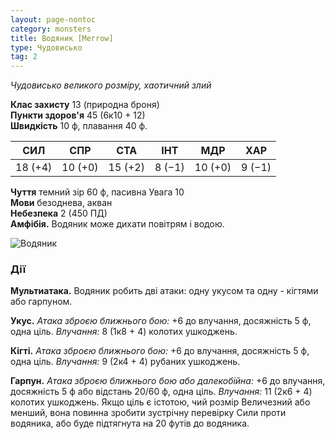 ```yaml
---
layout: page-nontoc
category: monsters
title: Водяник [Merrow]
type: Чудовисько
tag: 2
---
```


_Чудовисько великого розміру, хаотичний злий_

**Клас захисту** 13 (природна броня)    
**Пункти здоров'я** 45 (6к10 + 12)    
**Швидкість** 10 ф, плавання 40 ф.

| СИЛ     | СПР     | СТА     | ІНТ    | МДР     | ХАР    |
| ------- | ------- | ------- | ------ | ------- | ------ |
| 18 (+4) | 10 (+0) | 15 (+2) | 8 (−1) | 10 (+0) | 9 (−1) |

**Чуття** темний зір 60 ф, пасивна Увага 10    
**Мови** безоднева, акван    
**Небезпека** 2 (450 ПД)    
**Амфібія.** Водяник може дихати повітрям і водою.

![Водяник](https://www.dndbeyond.com/avatars/thumbnails/30833/389/1000/1000/638063862754985837.png)

### Дії
**Мультиатака.** Водяник робить дві атаки: одну укусом та одну - кігтями або гарпуном.

**Укус.** _Атака зброєю ближнього бою:_ +6 до влучання, досяжність 5 ф, одна ціль. _Влучання:_ 8 (1к8 + 4) колотих ушкоджень.

**Кігті.** _Атака зброєю ближнього бою:_ +6 до влучання, досяжність 5 ф, одна ціль. _Влучання:_ 9 (2к4 + 4) рубаних ушкоджень.

**Гарпун.** _Атака зброєю ближнього бою або далекобійна:_ +6 до влучання, досяжність 5 ф або відстань 20/60 ф, одна ціль. _Влучання:_ 11 (2к6 + 4) колотих ушкоджень. Якщо ціль є істотою, чий розмір Величезний або менший, вона повинна зробити зустрічну перевірку Сили проти водяника, або буде підтягнута на 20 футів до водяника.
